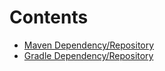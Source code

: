 # Contents
  - [Maven Dependency/Repository](../../wiki/installation/maven)
  - [Gradle Dependency/Repository](../../wiki/installation/gradle)

